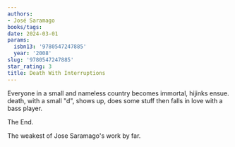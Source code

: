 ```yaml
---
authors:
- José Saramago
books/tags:
date: 2024-03-01
params:
  isbn13: '9780547247885'
  year: '2008'
slug: '9780547247885'
star_rating: 3
title: Death With Interruptions
---
```


Everyone in a small and nameless country becomes immortal, hijinks ensue. death, with a small "d", shows up, does some stuff then falls in love with a bass player.

<!--more-->

The End.

The weakest of Jose Saramago's work by far.